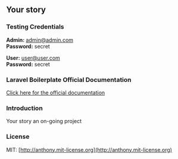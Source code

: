 ## Your story

### Testing Credentials

**Admin:** admin@admin.com  
**Password:** secret

**User:** user@user.com  
**Password:** secret

### Laravel Boilerplate Official Documentation

[Click here for the official documentation](http://laravel-boilerplate.com)

### Introduction

Your story an on-going project

### License

MIT: [http://anthony.mit-license.org](http://anthony.mit-license.org)